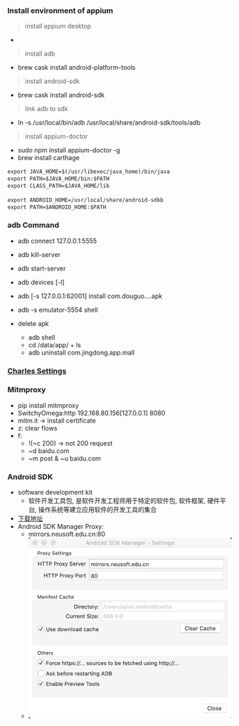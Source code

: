 ### Install environment of appium

> install appium desktop
  - 
> install adb
  - brew cask install android-platform-tools
> install android-sdk
  - brew cask install android-sdk
> link adb to sdk
  - ln -s /usr/local/bin/adb /usr/local/share/android-sdk/tools/adb
> install appium-doctor
  - sudo npm install appium-doctor -g
  - brew install carthage

```shell
export JAVA_HOME=$(/usr/libexec/java_home)/bin/java
export PATH=$JAVA_HOME/bin:$PATH
export CLASS_PATH=$JAVA_HOME/lib

export ANDROID_HOME=/usr/local/share/android-sdkb
export PATH=$ANDROID_HOME:$PATH
```


### adb Command
- adb connect 127.0.0.1:5555
- adb kill-server
- adb start-server   

- adb devices [-l]
- adb [-s 127.0.0.1:62001] install com.douguo....apk
- adb -s emulator-5554 shell
- delete apk
  - adb shell
  - cd /data/app/  + ls
  - adb uninstall com.jingdong.app.mall

### [Charles Settings](https://www.jianshu.com/p/73b134559c76)

### Mitmproxy
- pip install mitmproxy
- SwitchyOmega:http 192.168.80.156[127.0.0.1] 8080
- mitm.it -> install certificate
- z: clear flows
- f: 
  - !(~c 200) -> not 200 request
  - ~d baidu.com
  - ~m post & ~u baidu.com

### Android SDK
- software development kit
  - 软件开发工具包, 是软件开发工程师用于特定的软件包, 软件框架, 硬件平台, 操作系统等建立应用软件的开发工具的集合
- [下载地址](http://sdk.android-studio.org/)
- Android SDK Manager Proxy:
  - mirrors.neusoft.edu.cn:80
  - ![settings](Images/android%20sdk%20manager%20settings.png)